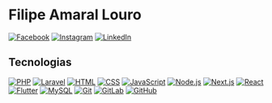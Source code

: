 # Filipe Amaral Louro

[![Facebook](https://img.shields.io/badge/Facebook-Profile-blue)](https://www.facebook.com/filipe.amaral.louro/)
[![Instagram](https://img.shields.io/badge/Instagram-Profile-orange)](https://www.instagram.com/filipe_loiro/)
[![LinkedIn](https://img.shields.io/badge/LinkedIn-Profile-blue)](https://www.linkedin.com/in/filipe-amaral-louro/)

## Tecnologias

[![PHP](https://img.shields.io/badge/PHP-7.x-blue)](https://php.net)
[![Laravel](https://img.shields.io/badge/Laravel-8.x-red)](https://laravel.com)
[![HTML](https://img.shields.io/badge/HTML-5-orange)](https://developer.mozilla.org/en-US/docs/Web/HTML)
[![CSS](https://img.shields.io/badge/CSS-3-blue)](https://developer.mozilla.org/en-US/docs/Web/CSS)
[![JavaScript](https://img.shields.io/badge/JavaScript-ES6-yellow)](https://developer.mozilla.org/en-US/docs/Web/JavaScript)
[![Node.js](https://img.shields.io/badge/Node.js-14.x-green)](https://nodejs.org)
[![Next.js](https://img.shields.io/badge/Next.js-12.x-lightgrey)](https://nextjs.org)
[![React](https://img.shields.io/badge/React-17.x-blue)](https://reactjs.org)
[![Flutter](https://img.shields.io/badge/Flutter-2.x-blue)](https://flutter.dev)
[![MySQL](https://img.shields.io/badge/MySQL-8.x-blue)](https://www.mysql.com)
[![Git](https://img.shields.io/badge/Git-Latest-orange)](https://git-scm.com)
[![GitLab](https://img.shields.io/badge/GitLab-Latest-orange)](https://gitlab.com)
[![GitHub](https://img.shields.io/badge/GitHub-Profile-lightgrey)](https://github.com)
